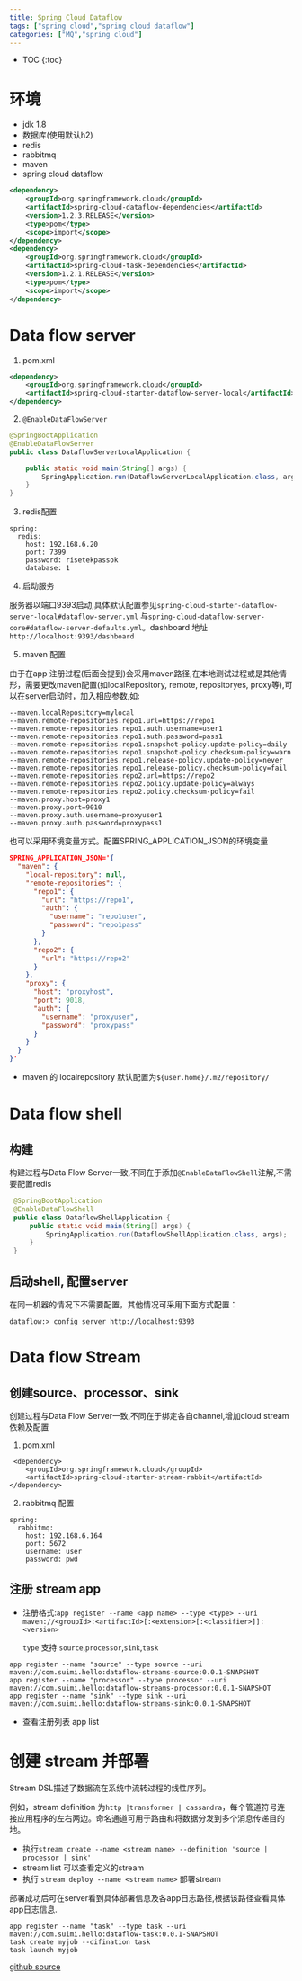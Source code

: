 ```yaml
---
title: Spring Cloud Dataflow
tags: ["spring cloud","spring cloud dataflow"]
categories: ["MQ","spring cloud"]
---
```

* TOC
{:toc}

# 环境
- jdk 1.8
- 数据库(使用默认h2)
- redis
- rabbitmq
- maven
- spring cloud dataflow

```xml
<dependency>
    <groupId>org.springframework.cloud</groupId>
    <artifactId>spring-cloud-dataflow-dependencies</artifactId>
    <version>1.2.3.RELEASE</version>
    <type>pom</type>
    <scope>import</scope>
</dependency>
<dependency>
    <groupId>org.springframework.cloud</groupId>
    <artifactId>spring-cloud-task-dependencies</artifactId>
    <version>1.2.1.RELEASE</version>
    <type>pom</type>
    <scope>import</scope>
</dependency>
```

# Data flow server

1. pom.xml

```xml
<dependency>
    <groupId>org.springframework.cloud</groupId>
    <artifactId>spring-cloud-starter-dataflow-server-local</artifactId>
</dependency>
```

2. `@EnableDataFlowServer`

```java
@SpringBootApplication
@EnableDataFlowServer
public class DataflowServerLocalApplication {

    public static void main(String[] args) {
        SpringApplication.run(DataflowServerLocalApplication.class, args);
    }
}

```

3. redis配置

```
spring:
  redis:
    host: 192.168.6.20
    port: 7399
    password: risetekpassok
    database: 1
```
4. 启动服务

 服务器以端口9393启动,具体默认配置参见`spring-cloud-starter-dataflow-server-local#dataflow-server.yml` 与`spring-cloud-dataflow-server-core#dataflow-server-defaults.yml`。dashboard 地址`http://localhost:9393/dashboard`

5. maven 配置

由于在app 注册过程(后面会提到)会采用maven路径,在本地测试过程或是其他情形，需要更改maven配置(如localRepository, remote, repositoryes, proxy等),可以在server启动时，加入相应参数,如:
```
--maven.localRepository=mylocal
--maven.remote-repositories.repo1.url=https://repo1
--maven.remote-repositories.repo1.auth.username=user1
--maven.remote-repositories.repo1.auth.password=pass1
--maven.remote-repositories.repo1.snapshot-policy.update-policy=daily
--maven.remote-repositories.repo1.snapshot-policy.checksum-policy=warn
--maven.remote-repositories.repo1.release-policy.update-policy=never
--maven.remote-repositories.repo1.release-policy.checksum-policy=fail
--maven.remote-repositories.repo2.url=https://repo2
--maven.remote-repositories.repo2.policy.update-policy=always
--maven.remote-repositories.repo2.policy.checksum-policy=fail
--maven.proxy.host=proxy1
--maven.proxy.port=9010
--maven.proxy.auth.username=proxyuser1
--maven.proxy.auth.password=proxypass1
```

也可以采用环境变量方式。配置SPRING_APPLICATION_JSON的环境变量
```json
SPRING_APPLICATION_JSON='{
  "maven": {
    "local-repository": null,
    "remote-repositories": {
      "repo1": {
        "url": "https://repo1",
        "auth": {
          "username": "repo1user",
          "password": "repo1pass"
        }
      },
      "repo2": {
        "url": "https://repo2"
      }
    },
    "proxy": {
      "host": "proxyhost",
      "port": 9018,
      "auth": {
        "username": "proxyuser",
        "password": "proxypass"
      }
    }
  }
}'
```
- maven 的 localrepository 默认配置为`${user.home}/.m2/repository/`

# Data flow shell

## 构建

 构建过程与Data Flow Server一致,不同在于添加`@EnableDataFlowShell`注解,不需要配置redis

```java
 @SpringBootApplication
 @EnableDataFlowShell
 public class DataflowShellApplication {
     public static void main(String[] args) {
         SpringApplication.run(DataflowShellApplication.class, args);
     }
 }
```

## 启动shell, 配置server
在同一机器的情况下不需要配置，其他情况可采用下面方式配置：
```shell
dataflow:> config server http://localhost:9393
```

# Data flow Stream

## 创建source、processor、sink
创建过程与Data Flow Server一致,不同在于绑定各自channel,增加cloud stream依赖及配置
1. pom.xml
```
 <dependency>
    <groupId>org.springframework.cloud</groupId>
    <artifactId>spring-cloud-starter-stream-rabbit</artifactId>
</dependency>
```
2. rabbitmq 配置
```
spring:
  rabbitmq:
    host: 192.168.6.164
    port: 5672
    username: user
    password: pwd
```

## 注册 stream app
- 注册格式:`app register --name <app name> --type <type> --uri maven://<groupId>:<artifactId>[:<extension>[:<classifier>]]:<version>`

    `type` 支持 `source`,`processor`,`sink`,`task`
```
app register --name "source" --type source --uri maven://com.suimi.hello:dataflow-streams-source:0.0.1-SNAPSHOT
app register --name "processor" --type processor --uri maven://com.suimi.hello:dataflow-streams-processor:0.0.1-SNAPSHOT
app register --name "sink" --type sink --uri maven://com.suimi.hello:dataflow-streams-sink:0.0.1-SNAPSHOT
```
- 查看注册列表 app list
# 创建 stream 并部署
Stream DSL描述了数据流在系统中流转过程的线性序列。

例如，stream definition 为`http |transformer | cassandra`，每个管道符号连接应用程序的左右两边。命名通道可用于路由和将数据分发到多个消息传递目的地。

- 执行`stream create --name <stream name> --definition 'source | processor | sink'`
- stream list 可以查看定义的stream
- 执行 `stream deploy --name <stream name>` 部署stream

部署成功后可在server看到具体部署信息及各app日志路径,根据该路径查看具体app日志信息.



```
app register --name "task" --type task --uri maven://com.suimi.hello:dataflow-task:0.0.1-SNAPSHOT
task create myjob --difination task
task launch myjob

```

[github source](https://github.com/suimi/hello-mq/tree/master/data-flow)
